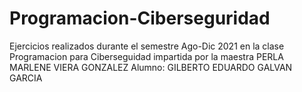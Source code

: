 # Programacion-Ciberseguridad
Ejercicios realizados durante el semestre Ago-Dic 2021 en la clase Programacion para Ciberseguidad impartida por la maestra PERLA MARLENE VIERA GONZALEZ
Alumno: GILBERTO EDUARDO GALVAN GARCIA
